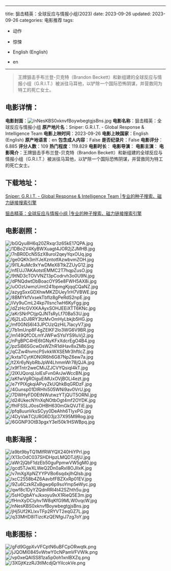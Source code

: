 
---
title: 狙击精英：全球反应与情报小组(2023)
date: 2023-09-26
updated: 2023-09-26
categories: 电影推荐
tags:
- 动作
- 惊悚

- English (English)
- en
---


> 王牌狙击手布兰登-贝克特（Brandon Beckett）和新组建的全球反应与情报小组（G.R.I.T.）被派往马耳他，以铲除一个国际恐怖阴谋，并营救同为特工的死亡女士。

## **电影详情**：

**电影封面**：<img src="https://image.tmdb.org/t/p/w200/nNesKBS0xknvfBoywbegtgjsBns.jpg" alt="/nNesKBS0xknvfBoywbegtgjsBns.jpg" title="/nNesKBS0xknvfBoywbegtgjsBns.jpg">
**电影名称**：狙击精英：全球反应与情报小组
**原产地片名**：Sniper: G.R.I.T. - Global Response & Intelligence Team
**电影上映时间**：2023-09-26
**电影上映国家**：English (English)
**原产地语言**：en
**包含成人内容**：False
**是否纪录片**：False
**电影评分**：6.885
**评分人数**：109
**热门程度**：119.829
**电影时长**：
**电影导演**：
**电影主演**：
**电影简介**：王牌狙击手布兰登-贝克特（Brandon Beckett）和新组建的全球反应与情报小组（G.R.I.T.）被派往马耳他，以铲除一个国际恐怖阴谋，并营救同为特工的死亡女士。

## **下载地址**：
[Sniper: G.R.I.T. - Global Response & Intelligence Team |专业的种子搜索、磁力链接搜索引擎](https://movie.amd794.com:2083/?search=Sniper%3A%20G.R.I.T.%20-%20Global%20Response%20%26%20Intelligence%20Team&ordering=&mode=match_phrase&page_size=10&page=1)

[狙击精英：全球反应与情报小组 |专业的种子搜索、磁力链接搜索引擎](https://movie.amd794.com:2083/?search=%E7%8B%99%E5%87%BB%E7%B2%BE%E8%8B%B1%EF%BC%9A%E5%85%A8%E7%90%83%E5%8F%8D%E5%BA%94%E4%B8%8E%E6%83%85%E6%8A%A5%E5%B0%8F%E7%BB%84&ordering=&mode=match_phrase&page_size=10&page=1)
 

## **电影剧照**：
<img src="https://image.tmdb.org/t/p/original/bGQyu8H6q20ZRxqr3z65kE17QPA.jpg" alt="/bGQyu8H6q20ZRxqr3z65kE17QPA.jpg" title="/bGQyu8H6q20ZRxqr3z65kE17QPA.jpg"><img src="https://image.tmdb.org/t/p/original/1DBo2V4KyBWXuagt4JOR2jZJMHB.jpg" alt="/1DBo2V4KyBWXuagt4JOR2jZJMHB.jpg" title="/1DBo2V4KyBWXuagt4JOR2jZJMHB.jpg"><img src="https://image.tmdb.org/t/p/original/7nBR0DcN5SzX8urol2qeyYqxOUq.jpg" alt="/7nBR0DcN5SzX8urol2qeyYqxOUq.jpg" title="/7nBR0DcN5SzX8urol2qeyYqxOUq.jpg"><img src="https://image.tmdb.org/t/p/original/ge0QKh3mYJeXzntotfAzwbvmZOH.jpg" alt="/ge0QKh3mYJeXzntotfAzwbvmZOH.jpg" title="/ge0QKh3mYJeXzntotfAzwbvmZOH.jpg"><img src="https://image.tmdb.org/t/p/original/9I1LAuMc9xYwDMeX8TtkZZUyG12.jpg" alt="/9I1LAuMc9xYwDMeX8TtkZZUyG12.jpg" title="/9I1LAuMc9xYwDMeX8TtkZZUyG12.jpg"><img src="https://image.tmdb.org/t/p/original/nfEUJ7AKAotstEMMC2T7hqpZusO.jpg" alt="/nfEUJ7AKAotstEMMC2T7hqpZusO.jpg" title="/nfEUJ7AKAotstEMMC2T7hqpZusO.jpg"><img src="https://image.tmdb.org/t/p/original/9tND3cTOVVNZ13pCodrvh3o0U9N.jpg" alt="/9tND3cTOVVNZ13pCodrvh3o0U9N.jpg" title="/9tND3cTOVVNZ13pCodrvh3o0U9N.jpg"><img src="https://image.tmdb.org/t/p/original/dPNQdwtDbBoacOY95e8FWH5AX8i.jpg" alt="/dPNQdwtDbBoacOY95e8FWH5AX8i.jpg" title="/dPNQdwtDbBoacOY95e8FWH5AX8i.jpg"><img src="https://image.tmdb.org/t/p/original/uOOzUwmzUmt241bpmgKjqqCQaNZ.jpg" alt="/uOOzUwmzUmt241bpmgKjqqCQaNZ.jpg" title="/uOOzUwmzUmt241bpmgKjqqCQaNZ.jpg"><img src="https://image.tmdb.org/t/p/original/azygSxxGDXhwMKZDUey1rH7VBWE.jpg" alt="/azygSxxGDXhwMKZDUey1rH7VBWE.jpg" title="/azygSxxGDXhwMKZDUey1rH7VBWE.jpg"><img src="https://image.tmdb.org/t/p/original/8BMYkfVxsekTbfIz8gPeRdS2npE.jpg" alt="/8BMYkfVxsekTbfIz8gPeRdS2npE.jpg" title="/8BMYkfVxsekTbfIz8gPeRdS2npE.jpg"><img src="https://image.tmdb.org/t/p/original/iVy9uCmL24kp7lIsnc1wH6KyFgg.jpg" alt="/iVy9uCmL24kp7lIsnc1wH6KyFgg.jpg" title="/iVy9uCmL24kp7lIsnc1wH6KyFgg.jpg"><img src="https://image.tmdb.org/t/p/original/dZzHcGVXKAAyxSOHJEEiXTT6KNc.jpg" alt="/dZzHcGVXKAAyxSOHJEEiXTT6KNc.jpg" title="/dZzHcGVXKAAyxSOHJEEiXTT6KNc.jpg"><img src="https://image.tmdb.org/t/p/original/aKrSNrPCtjpQJNTsRyLf70Ba53U.jpg" alt="/aKrSNrPCtjpQJNTsRyLf70Ba53U.jpg" title="/aKrSNrPCtjpQJNTsRyLf70Ba53U.jpg"><img src="https://image.tmdb.org/t/p/original/6j2LsDJ8RY3tzMvOmHyLbkjb5HG.jpg" alt="/6j2LsDJ8RY3tzMvOmHyLbkjb5HG.jpg" title="/6j2LsDJ8RY3tzMvOmHyLbkjb5HG.jpg"><img src="https://image.tmdb.org/t/p/original/mf0GNS6I43JPCUzQzHiL7IacyV7.jpg" alt="/mf0GNS6I43JPCUzQzHiL7IacyV7.jpg" title="/mf0GNS6I43JPCUzQzHiL7IacyV7.jpg"><img src="https://image.tmdb.org/t/p/original/7b1mUnp8F4gZElKF2lo3WG6V9BR.jpg" alt="/7b1mUnp8F4gZElKF2lo3WG6V9BR.jpg" title="/7b1mUnp8F4gZElKF2lo3WG6V9BR.jpg"><img src="https://image.tmdb.org/t/p/original/m149QfCOLmYJWFwSYslYS9IuVj2.jpg" alt="/m149QfCOLmYJWFwSYslYS9IuVj2.jpg" title="/m149QfCOLmYJWFwSYslYS9IuVj2.jpg"><img src="https://image.tmdb.org/t/p/original/nPgBPC4HE6tGNyKFxXdcrEgO4B4.jpg" alt="/nPgBPC4HE6tGNyKFxXdcrEgO4B4.jpg" title="/nPgBPC4HE6tGNyKFxXdcrEgO4B4.jpg"><img src="https://image.tmdb.org/t/p/original/pzSiB6SGcwDsWZhR1diHav8xZMb.jpg" alt="/pzSiB6SGcwDsWZhR1diHav8xZMb.jpg" title="/pzSiB6SGcwDsWZhR1diHav8xZMb.jpg"><img src="https://image.tmdb.org/t/p/original/qCZw4hvmcPSvkkWXSEMr3hftIcZ.jpg" alt="/qCZw4hvmcPSvkkWXSEMr3hftIcZ.jpg" title="/qCZw4hvmcPSvkkWXSEMr3hftIcZ.jpg"><img src="https://image.tmdb.org/t/p/original/kxtaTCytKON0R6h6G87NpZ6ew7a.jpg" alt="/kxtaTCytKON0R6h6G87NpZ6ew7a.jpg" title="/kxtaTCytKON0R6h6G87NpZ6ew7a.jpg"><img src="https://image.tmdb.org/t/p/original/t2Xr6yNybRbJpW4LhmmWr78jQJA.jpg" alt="/t2Xr6yNybRbJpW4LhmmWr78jQJA.jpg" title="/t2Xr6yNybRbJpW4LhmmWr78jQJA.jpg"><img src="https://image.tmdb.org/t/p/original/x9fTntr2weCMiJZJCVYQsiql4kT.jpg" alt="/x9fTntr2weCMiJZJCVYQsiql4kT.jpg" title="/x9fTntr2weCMiJZJCVYQsiql4kT.jpg"><img src="https://image.tmdb.org/t/p/original/2IXUQorqLIolEsFvn0ArJwWccBN.jpg" alt="/2IXUQorqLIolEsFvn0ArJwWccBN.jpg" title="/2IXUQorqLIolEsFvn0ArJwWccBN.jpg"><img src="https://image.tmdb.org/t/p/original/aKfwVgROiguEiMUxOVjBOLi4ezt.jpg" alt="/aKfwVgROiguEiMUxOVjBOLi4ezt.jpg" title="/aKfwVgROiguEiMUxOVjBOLi4ezt.jpg"><img src="https://image.tmdb.org/t/p/original/e7YPIXgkqiAPvyZkUQhkBqGRDzF.jpg" alt="/e7YPIXgkqiAPvyZkUQhkBqGRDzF.jpg" title="/e7YPIXgkqiAPvyZkUQhkBqGRDzF.jpg"><img src="https://image.tmdb.org/t/p/original/4Gunsp01DlRHhi505WNi9av0VrU.jpg" alt="/4Gunsp01DlRHhi505WNi9av0VrU.jpg" title="/4Gunsp01DlRHhi505WNi9av0VrU.jpg"><img src="https://image.tmdb.org/t/p/original/7DWHyFD0EtNWutwzYTjQUT5ORNl.jpg" alt="/7DWHyFD0EtNWutwzYTjQUT5ORNl.jpg" title="/7DWHyFD0EtNWutwzYTjQUT5ORNl.jpg"><img src="https://image.tmdb.org/t/p/original/d24UkecNYnXqNOtbOgt4mf2OYDK.jpg" alt="/d24UkecNYnXqNOtbOgt4mf2OYDK.jpg" title="/d24UkecNYnXqNOtbOgt4mf2OYDK.jpg"><img src="https://image.tmdb.org/t/p/original/fhIFSSLJ0osOHBH630mGkQVJTiE.jpg" alt="/fhIFSSLJ0osOHBH630mGkQVJTiE.jpg" title="/fhIFSSLJ0osOHBH630mGkQVJTiE.jpg"><img src="https://image.tmdb.org/t/p/original/pfq8uunVksSCyy0DeAhh6TIyxPG.jpg" alt="/pfq8uunVksSCyy0DeAhh6TIyxPG.jpg" title="/pfq8uunVksSCyy0DeAhh6TIyxPG.jpg"><img src="https://image.tmdb.org/t/p/original/4DyVakTCjURG6D3jz37X95M9Rog.jpg" alt="/4DyVakTCjURG6D3jz37X95M9Rog.jpg" title="/4DyVakTCjURG6D3jz37X95M9Rog.jpg"><img src="https://image.tmdb.org/t/p/original/6GGNP3OtB3pgxY3el50k1HSWBpq.jpg" alt="/6GGNP3OtB3pgxY3el50k1HSWBpq.jpg" title="/6GGNP3OtB3pgxY3el50k1HSWBpq.jpg">

## **电影海报**：
<img src="https://image.tmdb.org/t/p/original/a9bt9byTQ1MIfRWYQX240HiYPrl.jpg" alt="/a9bt9byTQ1MIfRWYQX240HiYPrl.jpg" title="/a9bt9byTQ1MIfRWYQX240HiYPrl.jpg"><img src="https://image.tmdb.org/t/p/original/X13cOdC037SHDHpzLMQDTJjfjU.jpg" alt="/X13cOdC037SHDHpzLMQDTJjfjU.jpg" title="/X13cOdC037SHDHpzLMQDTJjfjU.jpg"><img src="https://image.tmdb.org/t/p/original/aWr2jQbF1dzEb50guPpmwVW5gM0.jpg" alt="/aWr2jQbF1dzEb50guPpmwVW5gM0.jpg" title="/aWr2jQbF1dzEb50guPpmwVW5gM0.jpg"><img src="https://image.tmdb.org/t/p/original/gcd5TJwXLWeQ2Dn0aRxI8OJIIxK.jpg" alt="/gcd5TJwXLWeQ2Dn0aRxI8OJIIxK.jpg" title="/gcd5TJwXLWeQ2Dn0aRxI8OJIIxK.jpg"><img src="https://image.tmdb.org/t/p/original/v7mXgXpNZYYPVBo6sqdxjIhQIsb.jpg" alt="/v7mXgXpNZYYPVBo6sqdxjIhQIsb.jpg" title="/v7mXgXpNZYYPVBo6sqdxjIhQIsb.jpg"><img src="https://image.tmdb.org/t/p/original/xcC2558b4Z6AavbfFBZXxRp01EV.jpg" alt="/xcC2558b4Z6AavbfFBZXxRp01EV.jpg" title="/xcC2558b4Z6AavbfFBZXxRp01EV.jpg"><img src="https://image.tmdb.org/t/p/original/9Zu6CzkRZxBgwp6p9soYmp5eWyc.jpg" alt="/9Zu6CzkRZxBgwp6p9soYmp5eWyc.jpg" title="/9Zu6CzkRZxBgwp6p9soYmp5eWyc.jpg"><img src="https://image.tmdb.org/t/p/original/qwf8c1DyYZQdnRRl4t42SZhth5u.jpg" alt="/qwf8c1DyYZQdnRRl4t42SZhth5u.jpg" title="/qwf8c1DyYZQdnRRl4t42SZhth5u.jpg"><img src="https://image.tmdb.org/t/p/original/5sHOgbAYvJkxoyu9xX1RieQ5E3m.jpg" alt="/5sHOgbAYvJkxoyu9xX1RieQ5E3m.jpg" title="/5sHOgbAYvJkxoyu9xX1RieQ5E3m.jpg"><img src="https://image.tmdb.org/t/p/original/fHmXyDCiyhv1W8qKfG9MLW0vqcW.jpg" alt="/fHmXyDCiyhv1W8qKfG9MLW0vqcW.jpg" title="/fHmXyDCiyhv1W8qKfG9MLW0vqcW.jpg"><img src="https://image.tmdb.org/t/p/original/nNesKBS0xknvfBoywbegtgjsBns.jpg" alt="/nNesKBS0xknvfBoywbegtgjsBns.jpg" title="/nNesKBS0xknvfBoywbegtgjsBns.jpg"><img src="https://image.tmdb.org/t/p/original/jHj5Uf2KLlxvTFp2RYVT2eqGZ7L.jpg" alt="/jHj5Uf2KLlxvTFp2RYVT2eqGZ7L.jpg" title="/jHj5Uf2KLlxvTFp2RYVT2eqGZ7L.jpg"><img src="https://image.tmdb.org/t/p/original/q33MHD8ITizcKzQENfgiJ7zg7oY.jpg" alt="/q33MHD8ITizcKzQENfgiJ7zg7oY.jpg" title="/q33MHD8ITizcKzQENfgiJ7zg7oY.jpg">

## **电影图标**：
<img src="https://image.tmdb.org/t/p/original/gFd9GgpXvVFCptN6uBFCpORwqtk.png" alt="/gFd9GgpXvVFCptN6uBFCpORwqtk.png" title="/gFd9GgpXvVFCptN6uBFCpORwqtk.png"><img src="https://image.tmdb.org/t/p/original/jJQOMl0845vWtwY0cNPamVFVWIk.png" alt="/jJQOMl0845vWtwY0cNPamVFVWIk.png" title="/jJQOMl0845vWtwY0cNPamVFVWIk.png"><img src="https://image.tmdb.org/t/p/original/vp0xeQAISS81za5p0oh1xnIBXZq.png" alt="/vp0xeQAISS81za5p0oh1xnIBXZq.png" title="/vp0xeQAISS81za5p0oh1xnIBXZq.png"><img src="https://image.tmdb.org/t/p/original/3XGjtKzzRJ3tIMcdjQrYiIcokVe.png" alt="/3XGjtKzzRJ3tIMcdjQrYiIcokVe.png" title="/3XGjtKzzRJ3tIMcdjQrYiIcokVe.png">
